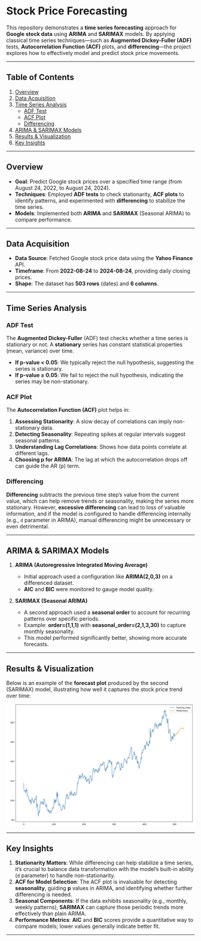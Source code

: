 # Stock Price Forecasting

This repository demonstrates a **time series forecasting** approach for **Google stock data** using **ARIMA** and **SARIMAX** models. By applying classical time series techniques—such as **Augmented Dickey-Fuller (ADF)** tests, **Autocorrelation Function (ACF)** plots, and **differencing**—the project explores how to effectively model and predict stock price movements.

---

## Table of Contents
1. [Overview](#overview)  
2. [Data Acquisition](#data-acquisition)  
3. [Time Series Analysis](#time-series-analysis)  
   - [ADF Test](#adf-test)  
   - [ACF Plot](#acf-plot)  
   - [Differencing](#differencing)  
4. [ARIMA & SARIMAX Models](#arima--sarimax-models)  
5. [Results & Visualization](#results--visualization)  
6. [Key Insights](#key-insights)

---

## Overview
- **Goal**: Predict Google stock prices over a specified time range (from August 24, 2022, to August 24, 2024).  
- **Techniques**: Employed **ADF tests** to check stationarity, **ACF plots** to identify patterns, and experimented with **differencing** to stabilize the time series.  
- **Models**: Implemented both **ARIMA** and **SARIMAX** (Seasonal ARIMA) to compare performance.

---

## Data Acquisition
- **Data Source**: Fetched Google stock price data using the **Yahoo Finance** API.  
- **Timeframe**: From **2022-08-24** to **2024-08-24**, providing daily closing prices.  
- **Shape**: The dataset has **503 rows** (dates) and **6 columns**.

---

## Time Series Analysis

### ADF Test
The **Augmented Dickey-Fuller** (ADF) test checks whether a time series is stationary or not. A **stationary** series has constant statistical properties (mean, variance) over time.  
- **If p-value < 0.05**: We typically reject the null hypothesis, suggesting the series is stationary.  
- **If p-value ≥ 0.05**: We fail to reject the null hypothesis, indicating the series may be non-stationary.

### ACF Plot
The **Autocorrelation Function (ACF)** plot helps in:
1. **Assessing Stationarity**: A slow decay of correlations can imply non-stationary data.  
2. **Detecting Seasonality**: Repeating spikes at regular intervals suggest seasonal patterns.  
3. **Understanding Lag Correlations**: Shows how data points correlate at different lags.  
4. **Choosing p for ARIMA**: The lag at which the autocorrelation drops off can guide the AR (p) term.

### Differencing
**Differencing** subtracts the previous time step’s value from the current value, which can help remove trends or seasonality, making the series more stationary. However, **excessive differencing** can lead to loss of valuable information, and if the model is configured to handle differencing internally (e.g., `d` parameter in ARIMA), manual differencing might be unnecessary or even detrimental.

---

## ARIMA & SARIMAX Models

1. **ARIMA (Autoregressive Integrated Moving Average)**  
   - Initial approach used a configuration like **ARIMA(2,0,3)** on a differenced dataset.  
   - **AIC** and **BIC** were monitored to gauge model quality.  

2. **SARIMAX (Seasonal ARIMA)**  
   - A second approach used a **seasonal order** to account for recurring patterns over specific periods.  
   - Example: **order=(1,1,1)** with **seasonal_order=(2,1,3,30)** to capture monthly seasonality.  
   - This model performed significantly better, showing more accurate forecasts.

---

## Results & Visualization
Below is an example of the **forecast plot** produced by the second (SARIMAX) model, illustrating how well it captures the stock price trend over time:

![ARIMA](screenshots/arima.png)

---

## Key Insights
1. **Stationarity Matters**: While differencing can help stabilize a time series, it’s crucial to balance data transformation with the model’s built-in ability (`d` parameter) to handle non-stationarity.  
2. **ACF for Model Selection**: The ACF plot is invaluable for detecting **seasonality**, guiding **p** values in ARIMA, and identifying whether further differencing is needed.  
3. **Seasonal Components**: If the data exhibits seasonality (e.g., monthly, weekly patterns), **SARIMAX** can capture those periodic trends more effectively than plain ARIMA.  
4. **Performance Metrics**: **AIC** and **BIC** scores provide a quantitative way to compare models; lower values generally indicate better fit.

---

